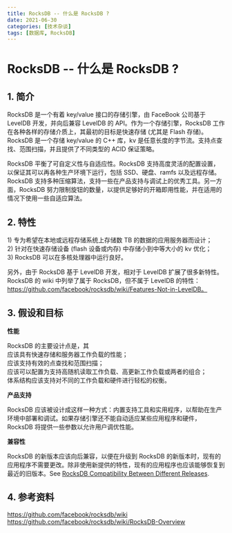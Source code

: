 ```yaml
---
title: RocksDB -- 什么是 RocksDB ?
date: 2021-06-30
categories: [技术杂谈]
tags: [数据库, RocksDB]
---
```




# RocksDB -- 什么是 RocksDB ?


## 1. 简介

RocksDB 是一个有着 key/value 接口的存储引擎，由 FaceBook 公司基于 LevelDB 开发，并向后兼容 LevelDB 的 API。作为一个存储引擎，RocksDB 工作在各种各样的存储介质上，其最初的目标是快速存储 (尤其是 Flash 存储)。  RocksDB 是一个存储 key/value 的 C++ 库，kv 是任意长度的字节流。支持点查找、范围扫描，并且提供了不同类型的 ACID 保证策略。

RocksDB 平衡了可自定义性与自适应性。RocksDB 支持高度灵活的配置设置，以保证其可以再各种生产环境下运行，包括 SSD、硬盘、ramfs 以及远程存储。RocksDB 支持多种压缩算法，支持一些在产品支持与调试上的优秀工具。另一方面，RocksDB 努力限制旋钮的数量，以提供足够好的开箱即用性能，并在适用的情况下使用一些自适应算法。


## 2. 特性

1\) 专为希望在本地或远程存储系统上存储数 TB 的数据的应用服务器而设计；  
2\) 针对在快速存储设备 (flash 设备或内存) 中存储小到中等大小的 kv 优化；  
3\) RocksDB 可以在多核处理器中运行良好。

另外，由于 RocksDB 基于 LevelDB 开发，相对于 LevelDB 扩展了很多新特性。  
RocksDB 的 wiki 中列举了属于 RocksDB，但不属于 LevelDB 的特性：https://github.com/facebook/rocksdb/wiki/Features-Not-in-LevelDB。


## 3. 假设和目标

**性能**

RocksDB 的主要设计点是，其  
应该具有快速存储和服务器工作负载的性能；  
应该支持有效的点查找和范围扫描；  
应该可以配置为支持高随机读取工作负载、高更新工作负载或两者的组合；  
体系结构应该支持对不同的工作负载和硬件进行轻松的权衡。

**产品支持**


RocksDB 应该被设计成这样一种方式：内置支持工具和实用程序，以帮助在生产环境中部署和调试。如果存储引擎还不能自动适应某些应用程序和硬件，RocksDB 将提供一些参数以允许用户调优性能。


**兼容性**

RocksDB 的新版本应该向后兼容，以便在升级到 RocksDB 的新版本时，现有的应用程序不需要更改。除非使用新提供的特性，现有的应用程序也应该能够恢复到最近的旧版本。See [RocksDB Compatibility Between Different Releases](https://github.com/facebook/rocksdb/wiki/RocksDB-Compatibility-Between-Different-Releases).


## 4. 参考资料

https://github.com/facebook/rocksdb/wiki  
https://github.com/facebook/rocksdb/wiki/RocksDB-Overview